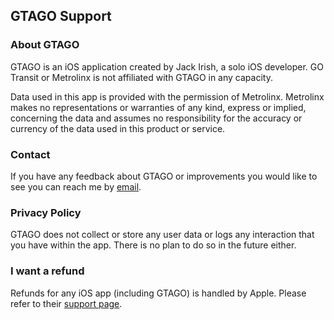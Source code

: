 ## GTAGO Support

### About GTAGO

GTAGO is an iOS application created by Jack Irish, a solo iOS developer. GO Transit or Metrolinx is not affiliated with GTAGO in any capacity. 

Data used in this app is provided with the permission of Metrolinx. Metrolinx makes no representations or warranties of any kind, express or implied, concerning the data and assumes no responsibility for the accuracy or currency of the data used in this product or service.

### Contact

If you have any feedback about GTAGO or improvements you would like to see you can reach me by [email](jackirishdeveloper@gmail.com).

### Privacy Policy

GTAGO does not collect or store any user data or logs any interaction that you have within the app. There is no plan to do so in the future either.

### I want a refund

Refunds for any iOS app (including GTAGO) is handled by Apple. Please refer to their [support page](https://support.apple.com/en-ca/HT204084).
